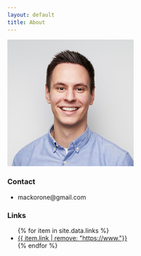 ```yaml
---
layout: default
title: About
---
```


![Headshot](/assets/images/headshot.jpg)

### Contact
<!-- Add hidden characters to prevent spam -->
- mackorone<span style="display:none">null</span>@gmail.com

### Links
<ul>
  {% for item in site.data.links %}
  <li>
    <a href="{{ item.link }}" data-proofer-ignore>
      {{ item.link | remove: "https://www."}}
    </a>
  </li>
  {% endfor %}
</ul>
